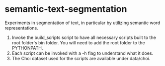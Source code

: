 semantic-text-segmentation
==========================

Experiments in segmentation of text, in particular by utilizing semantic word representations.

1. Invoke the build_scripts script to have all necessary scripts built to the root folder's bin folder. You will need to add the root folder to the PYTHONPATH.
2. Each script can be invoked with a -h flag to understand what it does.
3. The Choi dataset used for the scripts are available under data/choi.
